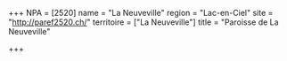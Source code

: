 +++
NPA = [2520]
name = "La Neuveville"
region = "Lac-en-Ciel"
site = "http://paref2520.ch/"
territoire = ["La Neuveville"]
title = "Paroisse de La Neuveville"

+++
